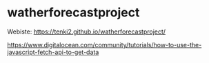 # watherforecastproject

Webiste:
https://tenki2.github.io/watherforecastproject/

https://www.digitalocean.com/community/tutorials/how-to-use-the-javascript-fetch-api-to-get-data
